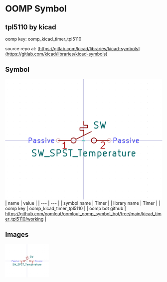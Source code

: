 # OOMP Symbol  
## tpl5110  by kicad  
  
oomp key: oomp_kicad_timer_tpl5110  
  
source repo at: [https://gitlab.com/kicad/libraries/kicad-symbols](https://gitlab.com/kicad/libraries/kicad-symbols)  
## Symbol  
  
[![working.png](working_600.png)](working.png)  
| name | value | 
| --- | --- | 
| symbol name | Timer | 
| library name | Timer | 
| oomp key | oomp_kicad_timer_tpl5110 | 
| oomp bot github | https://github.com/oomlout/oomlout_oomp_symbol_bot/tree/main/kicad_timer_tpl5110/working | 
## Images  
  
[![working.png](working_140.png)](working.png)  
